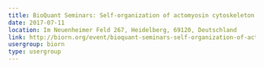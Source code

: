 ```yaml
---
title: BioQuant Seminars: Self-organization of actomyosin cytoskeleton and cell morphogenesis
date: 2017-07-11
location: Im Neuenheimer Feld 267, Heidelberg, 69120, Deutschland
link: http://biorn.org/event/bioquant-seminars-self-organization-of-actomyosin-cytoskeleton-and-cell-morphogenesis/
usergroup: biorn
type: usergroup
---
```

